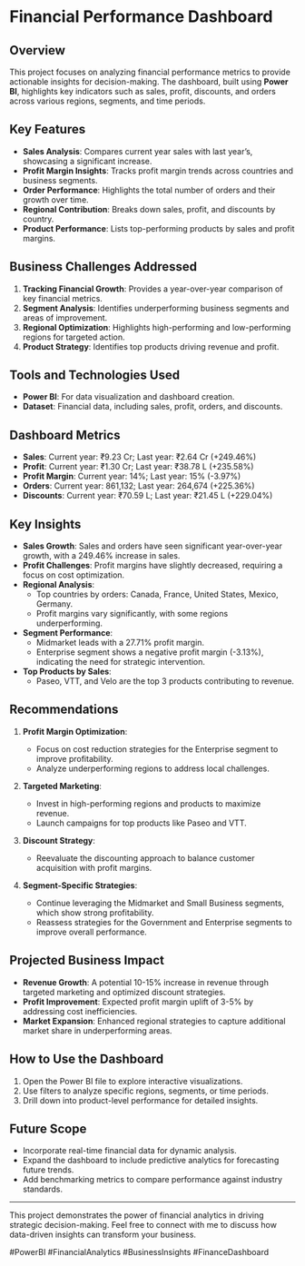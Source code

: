 # Financial Performance Dashboard

## Overview
This project focuses on analyzing financial performance metrics to provide actionable insights for decision-making. The dashboard, built using **Power BI**, highlights key indicators such as sales, profit, discounts, and orders across various regions, segments, and time periods.

## Key Features
- **Sales Analysis**: Compares current year sales with last year’s, showcasing a significant increase.
- **Profit Margin Insights**: Tracks profit margin trends across countries and business segments.
- **Order Performance**: Highlights the total number of orders and their growth over time.
- **Regional Contribution**: Breaks down sales, profit, and discounts by country.
- **Product Performance**: Lists top-performing products by sales and profit margins.

## Business Challenges Addressed
1. **Tracking Financial Growth**: Provides a year-over-year comparison of key financial metrics.
2. **Segment Analysis**: Identifies underperforming business segments and areas of improvement.
3. **Regional Optimization**: Highlights high-performing and low-performing regions for targeted action.
4. **Product Strategy**: Identifies top products driving revenue and profit.

## Tools and Technologies Used
- **Power BI**: For data visualization and dashboard creation.
- **Dataset**: Financial data, including sales, profit, orders, and discounts.

## Dashboard Metrics
- **Sales**: Current year: ₹9.23 Cr; Last year: ₹2.64 Cr (+249.46%)
- **Profit**: Current year: ₹1.30 Cr; Last year: ₹38.78 L (+235.58%)
- **Profit Margin**: Current year: 14%; Last year: 15% (-3.97%)
- **Orders**: Current year: 861,132; Last year: 264,674 (+225.36%)
- **Discounts**: Current year: ₹70.59 L; Last year: ₹21.45 L (+229.04%)

## Key Insights
- **Sales Growth**: Sales and orders have seen significant year-over-year growth, with a 249.46% increase in sales.
- **Profit Challenges**: Profit margins have slightly decreased, requiring a focus on cost optimization.
- **Regional Analysis**:
  - Top countries by orders: Canada, France, United States, Mexico, Germany.
  - Profit margins vary significantly, with some regions underperforming.
- **Segment Performance**:
  - Midmarket leads with a 27.71% profit margin.
  - Enterprise segment shows a negative profit margin (-3.13%), indicating the need for strategic intervention.
- **Top Products by Sales**:
  - Paseo, VTT, and Velo are the top 3 products contributing to revenue.

## Recommendations
1. **Profit Margin Optimization**:
   - Focus on cost reduction strategies for the Enterprise segment to improve profitability.
   - Analyze underperforming regions to address local challenges.

2. **Targeted Marketing**:
   - Invest in high-performing regions and products to maximize revenue.
   - Launch campaigns for top products like Paseo and VTT.

3. **Discount Strategy**:
   - Reevaluate the discounting approach to balance customer acquisition with profit margins.

4. **Segment-Specific Strategies**:
   - Continue leveraging the Midmarket and Small Business segments, which show strong profitability.
   - Reassess strategies for the Government and Enterprise segments to improve overall performance.

## Projected Business Impact
- **Revenue Growth**: A potential 10-15% increase in revenue through targeted marketing and optimized discount strategies.
- **Profit Improvement**: Expected profit margin uplift of 3-5% by addressing cost inefficiencies.
- **Market Expansion**: Enhanced regional strategies to capture additional market share in underperforming areas.

## How to Use the Dashboard
1. Open the Power BI file to explore interactive visualizations.
2. Use filters to analyze specific regions, segments, or time periods.
3. Drill down into product-level performance for detailed insights.

## Future Scope
- Incorporate real-time financial data for dynamic analysis.
- Expand the dashboard to include predictive analytics for forecasting future trends.
- Add benchmarking metrics to compare performance against industry standards.

---

This project demonstrates the power of financial analytics in driving strategic decision-making. Feel free to connect with me to discuss how data-driven insights can transform your business.

#PowerBI #FinancialAnalytics #BusinessInsights #FinanceDashboard
